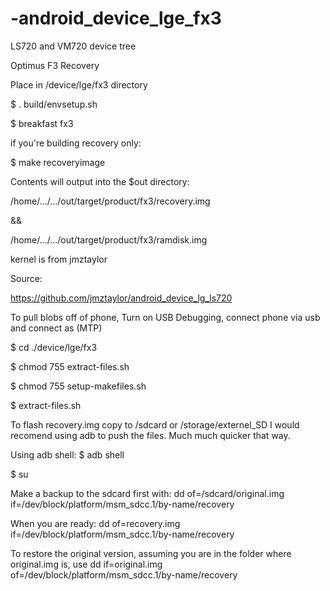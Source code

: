 -android_device_lge_fx3
=======================

LS720 and VM720 device tree

Optimus F3 Recovery


Place in /device/lge/fx3 directory

$ . build/envsetup.sh

$ breakfast fx3


if you're building recovery only:

$ make recoveryimage

Contents will output into the $out directory:

/home/.../.../out/target/product/fx3/recovery.img

&&

/home/.../.../out/target/product/fx3/ramdisk.img

kernel is from jmztaylor

Source:

https://github.com/jmztaylor/android_device_lg_ls720

To pull blobs off of phone, Turn on USB Debugging, connect phone via usb and connect as (MTP)

$ cd ./device/lge/fx3

$ chmod 755 extract-files.sh

$ chmod 755 setup-makefiles.sh

$ extract-files.sh


To flash recovery.img copy to /sdcard or /storage/externel_SD
I would recomend using adb to push the files. Much much quicker that way.

Using adb shell:
$ adb shell

$ su


Make a backup to the sdcard first with:
dd of=/sdcard/original.img if=/dev/block/platform/msm_sdcc.1/by-name/recovery



When you are ready:
dd of=recovery.img if=/dev/block/platform/msm_sdcc.1/by-name/recovery

To restore the original version, assuming you are in the folder where original.img is, use
dd if=original.img of=/dev/block/platform/msm_sdcc.1/by-name/recovery
